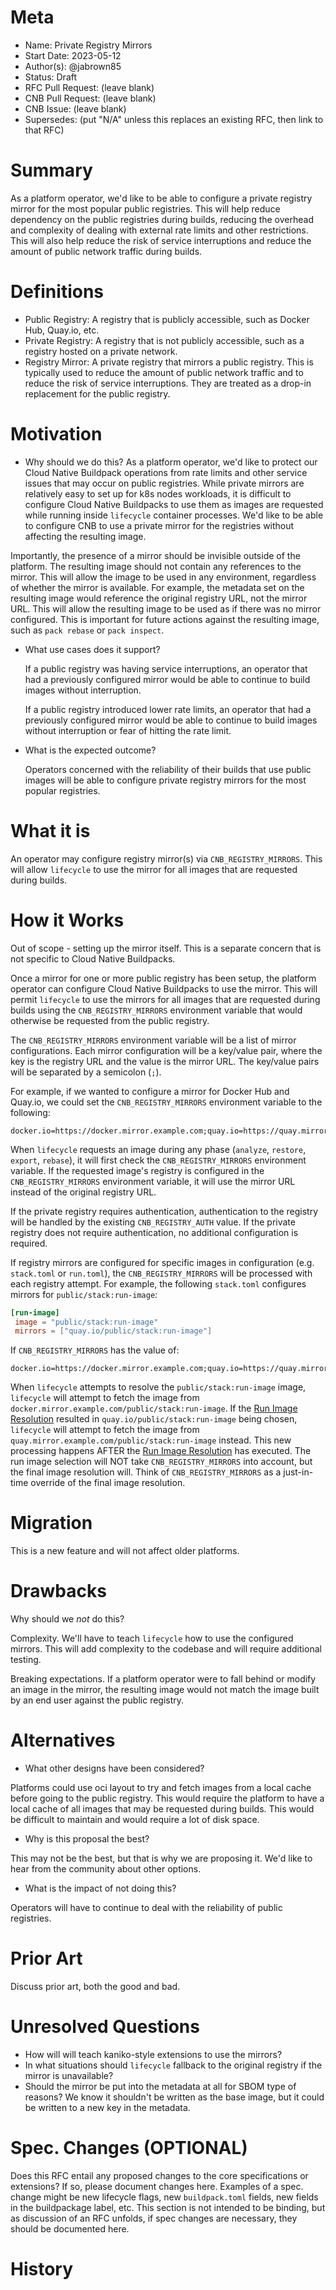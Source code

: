 # Meta
[meta]: #meta
- Name: Private Registry Mirrors
- Start Date: 2023-05-12
- Author(s): @jabrown85
- Status: Draft <!-- Acceptable values: Draft, Approved, On Hold, Superseded -->
- RFC Pull Request: (leave blank)
- CNB Pull Request: (leave blank)
- CNB Issue: (leave blank)
- Supersedes: (put "N/A" unless this replaces an existing RFC, then link to that RFC)

# Summary
[summary]: #summary

As a platform operator, we'd like to be able to configure a private registry mirror for the most popular public registries. This will help reduce dependency on the public registries during builds, reducing the overhead and complexity of dealing with external rate limits and other restrictions. This will also help reduce the risk of service interruptions and reduce the amount of public network traffic during builds.

# Definitions
[definitions]: #definitions

- Public Registry: A registry that is publicly accessible, such as Docker Hub, Quay.io, etc.
- Private Registry: A registry that is not publicly accessible, such as a registry hosted on a private network.
- Registry Mirror: A private registry that mirrors a public registry. This is typically used to reduce the amount of public network traffic and to reduce the risk of service interruptions. They are treated as a drop-in replacement for the public registry.

# Motivation
[motivation]: #motivation

- Why should we do this?
As a platform operator, we'd like to protect our Cloud Native Buildpack operations from rate limits and other service issues that may occur on public registries. While private mirrors are relatively easy to set up for k8s nodes workloads, it is difficult to configure Cloud Native Buildpacks to use them as images are requested while running inside `lifecycle` container processes. We'd like to be able to configure CNB to use a private mirror for the registries without affecting the resulting image.

Importantly, the presence of a mirror should be invisible outside of the platform. The resulting image should not contain any references to the mirror. This will allow the image to be used in any environment, regardless of whether the mirror is available. For example, the metadata set on the resulting image would reference the original registry URL, not the mirror URL. This will allow the resulting image to be used as if there was no mirror configured. This is important for future actions against the resulting image, such as `pack rebase` or `pack inspect`.

- What use cases does it support?

  If a public registry was having service interruptions, an operator that had a previously configured mirror would be able to continue to build images without interruption.

  If a public registry introduced lower rate limits, an operator that had a previously configured mirror would be able to continue to build images without interruption or fear of hitting the rate limit.

- What is the expected outcome?

  Operators concerned with the reliability of their builds that use public images will be able to configure private registry mirrors for the most popular registries.

# What it is
[what-it-is]: #what-it-is

An operator may configure registry mirror(s) via `CNB_REGISTRY_MIRRORS`. This will allow `lifecycle` to use the mirror for all images that are requested during builds.

# How it Works
[how-it-works]: #how-it-works

Out of scope - setting up the mirror itself. This is a separate concern that is not specific to Cloud Native Buildpacks.

Once a mirror for one or more public registry has been setup, the platform operator can configure Cloud Native Buildpacks to use the mirror. This will permit `lifecycle` to use the mirrors for all images that are requested during builds using the `CNB_REGISTRY_MIRRORS` environment variable that would otherwise be requested from the public registry.

The `CNB_REGISTRY_MIRRORS` environment variable will be a list of mirror configurations. Each mirror configuration will be a key/value pair, where the key is the registry URL and the value is the mirror URL. The key/value pairs will be separated by a semicolon (`;`).

For example, if we wanted to configure a mirror for Docker Hub and Quay.io, we could set the `CNB_REGISTRY_MIRRORS` environment variable to the following:

```
docker.io=https://docker.mirror.example.com;quay.io=https://quay.mirror.example.com
```

When `lifecycle` requests an image during any phase (`analyze`, `restore`, `export`, `rebase`), it will first check the `CNB_REGISTRY_MIRRORS` environment variable. If the requested image's registry is configured in the `CNB_REGISTRY_MIRRORS` environment variable, it will use the mirror URL instead of the original registry URL.

If the private registry requires authentication, authentication to the registry will be handled by the existing `CNB_REGISTRY_AUTH` value. If the private registry does not require authentication, no additional configuration is required.

If registry mirrors are configured for specific images in configuration (e.g. `stack.toml` or `run.toml`), the `CNB_REGISTRY_MIRRORS` will be processed with each registry attempt. For example, the following `stack.toml` configures mirrors for `public/stack:run-image`:

```toml
[run-image]
 image = "public/stack:run-image"
 mirrors = ["quay.io/public/stack:run-image"]
```

If `CNB_REGISTRY_MIRRORS` has the value of:

```
docker.io=https://docker.mirror.example.com;quay.io=https://quay.mirror.example.com
```

When `lifecycle` attempts to resolve the `public/stack:run-image` image, `lifecycle` will attempt to fetch the image from `docker.mirror.example.com/public/stack:run-image`. If the [Run Image Resolution](https://github.com/buildpacks/spec/blob/main/platform.md#run-image-resolution) resulted in `quay.io/public/stack:run-image` being chosen, `lifecycle` will attempt to fetch the image from `quay.mirror.example.com/public/stack:run-image` instead. This new processing happens AFTER the [Run Image Resolution](https://github.com/buildpacks/spec/blob/main/platform.md#run-image-resolution) has executed.  The run image selection will NOT take `CNB_REGISTRY_MIRRORS` into account, but the final image resolution will. Think of `CNB_REGISTRY_MIRRORS` as a just-in-time override of the final image resolution.

# Migration
[migration]: #migration

This is a new feature and will not affect older platforms.

# Drawbacks
[drawbacks]: #drawbacks

Why should we *not* do this?

Complexity. We'll have to teach `lifecycle` how to use the configured mirrors. This will add complexity to the codebase and will require additional testing.

Breaking expectations. If a platform operator were to fall behind or modify an image in the mirror, the resulting image would not match the image built by an end user against the public registry.

# Alternatives
[alternatives]: #alternatives

- What other designs have been considered?

Platforms could use oci layout to try and fetch images from a local cache before going to the public registry. This would require the platform to have a local cache of all images that may be requested during builds. This would be difficult to maintain and would require a lot of disk space.

- Why is this proposal the best?

This may not be the best, but that is why we are proposing it. We'd like to hear from the community about other options.

- What is the impact of not doing this?

Operators will have to continue to deal with the reliability of public registries.

# Prior Art
[prior-art]: #prior-art

Discuss prior art, both the good and bad.

# Unresolved Questions
[unresolved-questions]: #unresolved-questions

- How will will teach kaniko-style extensions to use the mirrors?
- In what situations should `lifecycle` fallback to the original registry if the mirror is unavailable?
- Should the mirror be put into the metadata at all for SBOM type of reasons? We know it shouldn't be written as the base image, but it could be written to a new key in the metadata.

# Spec. Changes (OPTIONAL)
[spec-changes]: #spec-changes
Does this RFC entail any proposed changes to the core specifications or extensions? If so, please document changes here.
Examples of a spec. change might be new lifecycle flags, new `buildpack.toml` fields, new fields in the buildpackage label, etc.
This section is not intended to be binding, but as discussion of an RFC unfolds, if spec changes are necessary, they should be documented here.

# History
[history]: #history

<!--
## Amended
### Meta
[meta-1]: #meta-1
- Name: (fill in the amendment name: Variable Rename)
- Start Date: (fill in today's date: YYYY-MM-DD)
- Author(s): (Github usernames)
- Amendment Pull Request: (leave blank)

### Summary

A brief description of the changes.

### Motivation

Why was this amendment necessary?
--->
